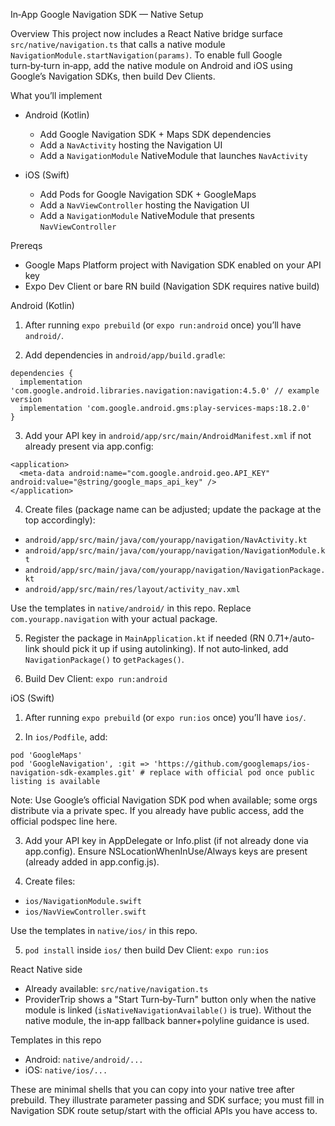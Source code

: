 In‑App Google Navigation SDK — Native Setup

Overview
This project now includes a React Native bridge surface `src/native/navigation.ts` that calls a native module `NavigationModule.startNavigation(params)`. To enable full Google turn‑by‑turn in‑app, add the native module on Android and iOS using Google’s Navigation SDKs, then build Dev Clients.

What you’ll implement
- Android (Kotlin)
  - Add Google Navigation SDK + Maps SDK dependencies
  - Add a `NavActivity` hosting the Navigation UI
  - Add a `NavigationModule` NativeModule that launches `NavActivity`

- iOS (Swift)
  - Add Pods for Google Navigation SDK + GoogleMaps
  - Add a `NavViewController` hosting the Navigation UI
  - Add a `NavigationModule` NativeModule that presents `NavViewController`

Prereqs
- Google Maps Platform project with Navigation SDK enabled on your API key
- Expo Dev Client or bare RN build (Navigation SDK requires native build)

Android (Kotlin)
1) After running `expo prebuild` (or `expo run:android` once) you’ll have `android/`.

2) Add dependencies in `android/app/build.gradle`:

```
dependencies {
  implementation 'com.google.android.libraries.navigation:navigation:4.5.0' // example version
  implementation 'com.google.android.gms:play-services-maps:18.2.0'
}
```

3) Add your API key in `android/app/src/main/AndroidManifest.xml` if not already present via app.config:

```
<application>
  <meta-data android:name="com.google.android.geo.API_KEY" android:value="@string/google_maps_api_key" />
</application>
```

4) Create files (package name can be adjusted; update the package at the top accordingly):

- `android/app/src/main/java/com/yourapp/navigation/NavActivity.kt`
- `android/app/src/main/java/com/yourapp/navigation/NavigationModule.kt`
- `android/app/src/main/java/com/yourapp/navigation/NavigationPackage.kt`
- `android/app/src/main/res/layout/activity_nav.xml`

Use the templates in `native/android/` in this repo. Replace `com.yourapp.navigation` with your actual package.

5) Register the package in `MainApplication.kt` if needed (RN 0.71+/auto-link should pick it up if using autolinking). If not auto‑linked, add `NavigationPackage()` to `getPackages()`.

6) Build Dev Client: `expo run:android`

iOS (Swift)
1) After running `expo prebuild` (or `expo run:ios` once) you’ll have `ios/`.

2) In `ios/Podfile`, add:

```
pod 'GoogleMaps'
pod 'GoogleNavigation', :git => 'https://github.com/googlemaps/ios-navigation-sdk-examples.git' # replace with official pod once public listing is available
```

Note: Use Google’s official Navigation SDK pod when available; some orgs distribute via a private spec. If you already have public access, add the official podspec line here.

3) Add your API key in AppDelegate or Info.plist (if not already done via app.config). Ensure NSLocationWhenInUse/Always keys are present (already added in app.config.js).

4) Create files:
- `ios/NavigationModule.swift`
- `ios/NavViewController.swift`

Use the templates in `native/ios/` in this repo.

5) `pod install` inside `ios/` then build Dev Client: `expo run:ios`

React Native side
- Already available: `src/native/navigation.ts`
- ProviderTrip shows a "Start Turn‑by‑Turn" button only when the native module is linked (`isNativeNavigationAvailable()` is true). Without the native module, the in‑app fallback banner+polyline guidance is used.

Templates in this repo
- Android: `native/android/...`
- iOS: `native/ios/...`

These are minimal shells that you can copy into your native tree after prebuild. They illustrate parameter passing and SDK surface; you must fill in Navigation SDK route setup/start with the official APIs you have access to.

